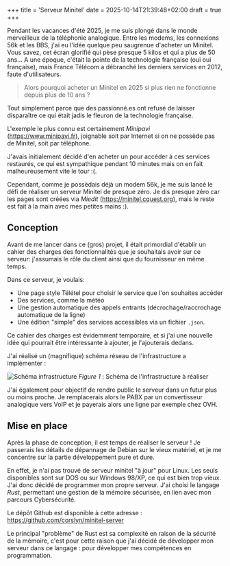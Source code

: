 +++
title = 'Serveur Minitel'
date = 2025-10-14T21:39:48+02:00
draft = true
+++

Pendant les vacances d'été 2025, je me suis plongé dans le monde merveilleux de la téléphonie analogique. Entre les modems, les connexions 56k et les BBS, j'ai eu l'idée quelque peu saugrenue d'acheter un Minitel. Vous savez, cet écran glorifié qui pèse presque 5 kilos et qui a plus de 50 ans... A une époque, c'était la pointe de la technologie française (oui oui française), mais France Télécom a débranché les derniers services en 2012, faute d'utilisateurs.

> Alors pourquoi acheter un Minitel en 2025 si plus rien ne fonctionne depuis plus de 10 ans ?

Tout simplement parce que des passionné.es ont refusé de laisser disparaître ce qui était jadis le fleuron de la technologie française.

L'exemple le plus connu est certainement *Minipavi* (https://www.minipavi.fr), joignable soit par Internet si on ne possède pas de Minitel, soit par téléphone.

J'avais initialement décidé d'en acheter un pour accéder à ces services restaurés, ce qui est sympathique pendant 10 minutes mais on en fait malheureusement vite le tour :(.

Cependant, comme je possèdais déjà un modem 56k, je me suis lancé le défi de réaliser un serveur Minitel de presque zéro. Je dis presque zéro car les pages sont créées via *Miedit* (https://minitel.cquest.org), mais le reste est fait à la main avec mes petites mains :).

## Conception

Avant de me lancer dans ce (gros) projet, il était primordial d'établir un cahier des charges des fonctionnalités que je souhaitais avoir sur ce serveur: j'assumais le rôle du client ainsi que du fournisseur en même temps. 

Dans ce serveur, je voulais:

- Une page style Télétel pour choisir le service que l'on souhaites accéder
- Des services, comme la météo
- Une gestion automatique des appels entrants (décrochage/raccrochage automatique de la ligne)
- Une édition "simple" des services accessibles via un fichier `.json`.

Ce cahier des charges est évidemment temporaire, et si j'ai une nouvelle idée qui pourrait être intéressante à ajouter, je l'ajouterais dedans.

J'ai réalisé un (magnifique) schéma réseau de l'infrastructure a implémenter : 

![Schéma infrastructure](../../photos/infra_schema.png)
*Figure 1* : Schéma de l'infrastructure à réaliser

J'ai également pour objectif de rendre public le serveur dans un futur plus ou moins proche. Je remplacerais alors le PABX par un convertisseur analogique vers VoIP et je payerais alors une ligne par exemple chez OVH.

## Mise en place 

Après la phase de conception, il est temps de réaliser le serveur ! Je passerais les détails de dépannage de Debian sur le vieux matériel, et je me concentre sur la partie développement pure et dure.

En effet, je n'ai pas trouvé de serveur minitel "à jour" pour Linux. Les seuls disponibles sont sur DOS ou sur Windows 98/XP, ce qui est bien trop vieux. J'ai donc décidé de programmer mon propre serveur. J'ai choisi le langage *Rust*, permettant une gestion de la mémoire sécurisée, en lien avec mon parcours Cybersécurité.

Le dépôt Github est disponible à cette adresse : https://github.com/corslyn/minitel-server

Le principal "problème" de Rust est sa complexité en raison de la sécurité de la mémoire, c'est pour cette raison que j'ai décidé de développer mon serveur dans ce langage : pour développer mes compétences en programmation.
